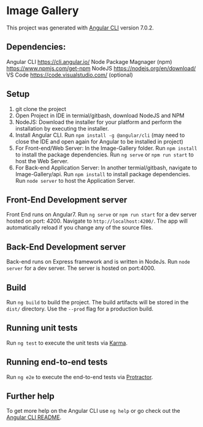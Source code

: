 # Image Gallery

This project was generated with [Angular CLI](https://github.com/angular/angular-cli) version 7.0.2.

## Dependencies: 

Angular CLI https://cli.angular.io/
Node Package Magnager (npm) https://www.npmjs.com/get-npm
NodeJS https://nodejs.org/en/download/
VS Code https://code.visualstudio.com/ (optional)

## Setup

1. git clone the project
2. Open Project in IDE in termial/gitbash, download NodeJS and NPM
3. NodeJS: Download the installer for your platform and perform the installation by executing the installer.
4. Install Angular CLI. Run `npm install -g @angular/cli` (may need to close the IDE and open again for Angular to be installed in project)
5. For Front-end/Web Server: In the Image-Gallery folder. Run `npm install` to install the package dependencies. Run `ng serve` or `npm run start` to host the Web Server.
6. For Back-end Application Server: In another termial/gitbash, navigate to Image-Gallery/api. Run `npm install` to install package dependencies. Run  `node server` to host the Application Server.

## Front-End Development server

Front End runs on Angular7. Run `ng serve` or `npm run start`  for a dev server hosted on port: 4200. Navigate to `http://localhost:4200/`. The app will automatically reload if you change any of the source files.

## Back-End Development server

Back-end runs on Express framework and is written in NodeJs. Run `node server` for a dev server. The server is hosted on port:4000.

## Build

Run `ng build` to build the project. The build artifacts will be stored in the `dist/` directory. Use the `--prod` flag for a production build.

## Running unit tests

Run `ng test` to execute the unit tests via [Karma](https://karma-runner.github.io).

## Running end-to-end tests

Run `ng e2e` to execute the end-to-end tests via [Protractor](http://www.protractortest.org/).

## Further help

To get more help on the Angular CLI use `ng help` or go check out the [Angular CLI README](https://github.com/angular/angular-cli/blob/master/README.md).
